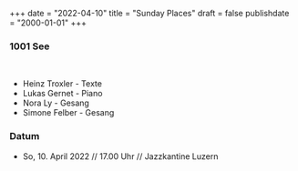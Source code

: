 ﻿﻿﻿+++
date = "2022-04-10"
title = "Sunday Places"
draft = false
publishdate = "2000-01-01"
+++

### 1001 See

<br>

* Heinz Troxler - Texte
* Lukas Gernet - Piano
* Nora Ly - Gesang
* Simone Felber - Gesang


### Datum

* So, 10. April 2022 // 17.00 Uhr // Jazzkantine Luzern
